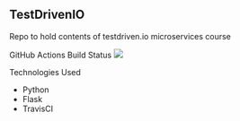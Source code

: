 TestDrivenIO
-
Repo to hold contents of testdriven.io microservices course

GitHub Actions Build Status
![](https://github.com/cartman61616/testDrivenIO/workflows/.github/workflows/docker.yml/badge.svg)


Technologies Used
* Python
* Flask
* TravisCI
 
